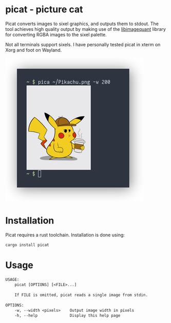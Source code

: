 # picat - picture cat
Picat converts images to sixel graphics, and outputs them to stdout. The tool
achieves high quality output by making use of the
[libimagequant](https://pngquant.org/lib/) library for converting RGBA images
to the sixel palette.

Not all terminals support sixels. I have personally tested picat in xterm on
Xorg and foot on Wayland.

![screenshot of picat](scrot.png)

# Installation
Picat requires a rust toolchain. Installation is done using:
```
cargo install picat
```

# Usage
```
USAGE:
    picat [OPTIONS] [<FILE>...]

    If FILE is omitted, picat reads a single image from stdin.

OPTIONS:
    -w, --width <pixels>    Output image width in pixels
    -h, --help              Display this help page
```
